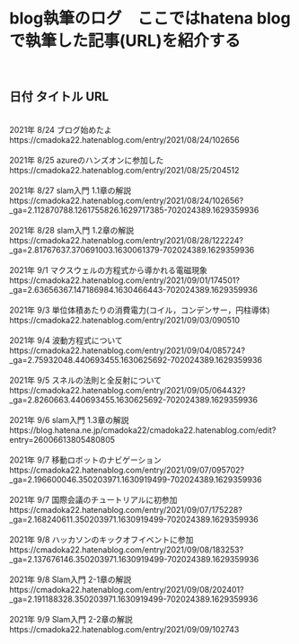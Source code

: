 # blog執筆のログ　ここではhatena blogで執筆した記事(URL)を紹介する
<br>

## 日付 タイトル URL
<br>
2021年 8/24 ブログ始めたよ https://cmadoka22.hatenablog.com/entry/2021/08/24/102656
<br><br>
2021年 8/25 azureのハンズオンに参加した https://cmadoka22.hatenablog.com/entry/2021/08/25/204512
<br><br>
2021年 8/27 slam入門 1.1章の解説 https://cmadoka22.hatenablog.com/entry/2021/08/24/102656?_ga=2.112870788.1261755826.1629717385-702024389.1629359936
<br><br>
2021年 8/28 slam入門 1.2章の解説 https://cmadoka22.hatenablog.com/entry/2021/08/28/122224?_ga=2.81767637.370691003.1630061379-702024389.1629359936
<br><br>
2021年 9/1 マクスウェルの方程式から導かれる電磁現象 https://cmadoka22.hatenablog.com/entry/2021/09/01/174501?_ga=2.63656367.147186984.1630466443-702024389.1629359936
<br><br>
2021年 9/3 単位体積あたりの消費電力(コイル，コンデンサー，円柱導体) https://cmadoka22.hatenablog.com/entry/2021/09/03/090510
<br><br>
2021年 9/4 波動方程式について https://cmadoka22.hatenablog.com/entry/2021/09/04/085724?_ga=2.75932048.440693455.1630625692-702024389.1629359936
<br><br>
2021年 9/5 スネルの法則と全反射について https://cmadoka22.hatenablog.com/entry/2021/09/05/064432?_ga=2.8260663.440693455.1630625692-702024389.1629359936
<br><br>
2021年 9/6 slam入門 1.3章の解説 https://blog.hatena.ne.jp/cmadoka22/cmadoka22.hatenablog.com/edit?entry=26006613805480805
<br><br>
2021年 9/7 移動ロボットのナビゲーション https://cmadoka22.hatenablog.com/entry/2021/09/07/095702?_ga=2.196600046.350203971.1630919499-702024389.1629359936
<br><br>
2021年 9/7 国際会議のチュートリアルに初参加 https://cmadoka22.hatenablog.com/entry/2021/09/07/175228?_ga=2.168240611.350203971.1630919499-702024389.1629359936
<br><br>
2021年 9/8 ハッカソンのキックオフイベントに参加 https://cmadoka22.hatenablog.com/entry/2021/09/08/183253?_ga=2.137676146.350203971.1630919499-702024389.1629359936
<br><br>
2021年 9/8 Slam入門 2-1章の解説 https://cmadoka22.hatenablog.com/entry/2021/09/08/202401?_ga=2.191188328.350203971.1630919499-702024389.1629359936
<br><br>
2021年 9/9 Slam入門 2-2章の解説 https://cmadoka22.hatenablog.com/entry/2021/09/09/102743

